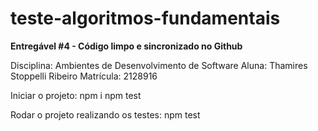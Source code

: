 # teste-algoritmos-fundamentais
<b>Entregável #4 - Código limpo e sincronizado no Github</b>

Disciplina: Ambientes de Desenvolvimento de Software
Aluna: Thamires Stoppelli Ribeiro
Matrícula: 2128916

Iniciar o projeto:
npm i
npm test

Rodar o projeto realizando os testes:
npm test
